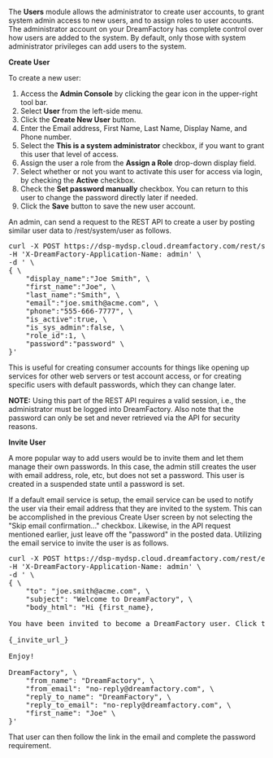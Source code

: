 <p>The <b>Users</b> module allows the administrator to create user accounts, to grant system admin access to new users, and to assign roles to user accounts. The administrator account on your DreamFactory has complete control over how users are added to the system. By default, only those with system administrator privileges can add users to the system.</p>
<b>Create User</b>
<p>To create a new user:</p>
<ol>
<li>Access the <b>Admin Console</b> by clicking the gear icon in the upper-right tool bar.</li>
<li>Select <b>User</b> from the left-side menu. </li>
<li>Click the <b>Create New User</b> button.</li>
<li>Enter the Email address, First Name, Last Name, Display Name, and Phone number.</li>
<li>Select the <b>This is a system administrator</b> checkbox, if you want to grant this user that level of access.</li>
<li>Assign the user a role from the <b>Assign a Role</b> drop-down display field.
<li>Select whether or not you want to activate this user for access via login, by checking the <b>Active</b> checkbox.</li>
<li>Check the <b>Set password manually</b> checkbox. You can return to this user to change the password directly later if needed.</li>
<li>Click the <b>Save</b> button to save the new user account.</li>
</ol> 

<p>An admin, can send a request to the REST API to create a user by posting similar user data to /rest/system/user as follows.</p>
<pre class="dfpre">curl -X POST https://dsp-mydsp.cloud.dreamfactory.com/rest/system/user/ \
-H 'X-DreamFactory-Application-Name: admin' \
-d ' \
{ \
	"display_name":"Joe Smith", \
	"first_name":"Joe", \
	"last_name":"Smith", \
	"email":"joe.smith@acme.com", \
	"phone":"555-666-7777", \
	"is_active":true, \
	"is_sys_admin":false, \
	"role_id":1, \
	"password":"password" \
}'
</pre>

<p>This is useful for creating consumer accounts for things like opening up services for other web servers or test account access, or for creating specific users with default passwords, which they can change later.</p> <p><b>NOTE:</b> Using this part of the REST API requires a valid session, i.e., the administrator must be logged into DreamFactory. Also note that the password can only be set and never retrieved via the API for security reasons.</p>

<b>Invite User</b>
<p>A more popular way to add users would be to invite them and let them manage their own passwords. In this case, the admin still creates the user with email address, role, etc, but does not set a password. This user is created in a suspended state until a password is set.</p>
<p>If a default email service is setup, the email service can be used to notify the user via their email address that they are invited to the system.  This can be accomplished in the previous Create User screen by not selecting the "Skip email confirmation..." checkbox. Likewise, in the API request mentioned earlier, just leave off the "password" in the posted data.  Utilizing the email service to invite the user is as follows.</p>

<pre class="dfpre">curl -X POST https://dsp-mydsp.cloud.dreamfactory.com/rest/email/ \
-H 'X-DreamFactory-Application-Name: admin' \
-d ' \
{ \
	"to": "joe.smith@acme.com", \
	"subject": "Welcome to DreamFactory", \
	"body_html": "Hi {first_name},<br><br>You have been invited to become a DreamFactory user. Click the confirmation link below to set your password and log in.<br><br>{_invite_url_}<br><br>Enjoy!<br><br>DreamFactory", \
	"from_name": "DreamFactory", \
	"from_email": "no-reply@dreamfactory.com", \
	"reply_to_name": "DreamFactory", \
	"reply_to_email": "no-reply@dreamfactory.com", \
	"first_name": "Joe" \
}'
</pre>

<p>That user can then follow the link in the email and complete the password requirement.</p>

